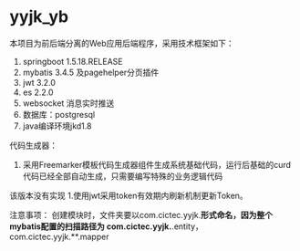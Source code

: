 # yyjk_yb

本项目为前后端分离的Web应用后端程序，采用技术框架如下：
1. springboot 1.5.18.RELEASE
2. mybatis 3.4.5 及pagehelper分页插件
3. jwt 3.2.0
4. es  2.2.0
5. websocket  消息实时推送
6. 数据库：postgresql
7. java编译环境jkd1.8

代码生成器：
1. 采用Freemarker模板代码生成器组件生成系统基础代码，运行后基础的curd代码已经全部自动生成，只需要编写特殊的业务逻辑代码

该版本没有实现
1.使用jwt采用token有效期内刷新机制更新Token。

注意事项：
创建模块时，文件夹要以com.cictec.yyjk.**形式命名，因为整个mybatis配置的扫描路径为 
com.cictec.yyjk.**.entity，
com.cictec.yyjk.**.mapper